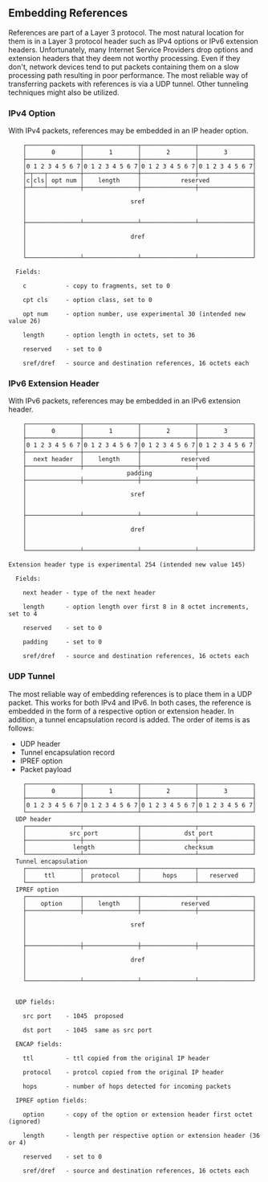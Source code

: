 ## Embedding References

References are part of a Layer 3 protocol. The most natural location for them is in a Layer 3 protocol header such as IPv4 options or IPv6 extension headers. Unfortunately, many Internet Service Providers drop options and extension headers that they deem not worthy processing. Even if they don't, network devices tend to put packets containing them on a slow processing path resulting in poor performance. The most reliable way of transferring packets with references is via a UDP tunnel. Other tunneling techniques might also be utilized.

### IPv4 Option

With IPv4 packets, references may be embedded in an IP header option.
```
    ┌───────────────┬───────────────┬───────────────┬───────────────┐
    │       0       │       1       │       2       │       3       │
    ├───────────────┼───────────────┼───────────────┼───────────────┤
    │0 1 2 3 4 5 6 7│0 1 2 3 4 5 6 7│0 1 2 3 4 5 6 7│0 1 2 3 4 5 6 7│
    ├─┬───┬─────────┼───────────────┼───────────────┼───────────────┤
    │c│cls│ opt num │    length     │           reserved            │
    ├─┴───┴─────────┼───────────────┼───────────────┼───────────────┤
    │                                                               │
    │                             sref                              │
    │                                                               │
    │                                                               │
    ├───────────────┴───────────────┴───────────────┴───────────────┤
    │                                                               │
    │                             dref                              │
    │                                                               │
    │                                                               │
    └───────────────┴───────────────┴───────────────┴───────────────┘

  Fields:

    c           - copy to fragments, set to 0

    cpt cls     - option class, set to 0

    opt num     - option number, use experimental 30 (intended new value 26)

    length      - option length in octets, set to 36

    reserved    - set to 0

    sref/dref   - source and destination references, 16 octets each
```

### IPv6 Extension Header

With IPv6 packets, references may be embedded in an IPv6 extension header.
```
    ┌───────────────┬───────────────┬───────────────┬───────────────┐
    │       0       │       1       │       2       │       3       │
    ├───────────────┼───────────────┼───────────────┼───────────────┤
    │0 1 2 3 4 5 6 7│0 1 2 3 4 5 6 7│0 1 2 3 4 5 6 7│0 1 2 3 4 5 6 7│
    ├───────────────┼───────────────┼───────────────┼───────────────┤
    │  next header  │    length     │           reserved            │
    ├───────────────┼───────────────┼───────────────┼───────────────┤
    │                            padding                            │
    ├───────────────┼───────────────┼───────────────┼───────────────┤
    │                                                               │
    │                             sref                              │
    │                                                               │
    │                                                               │
    ├───────────────┴───────────────┴───────────────┴───────────────┤
    │                                                               │
    │                             dref                              │
    │                                                               │
    │                                                               │
    └───────────────┴───────────────┴───────────────┴───────────────┘

Extension header type is experimental 254 (intended new value 145)

  Fields:

    next header - type of the next header

    length      - option length over first 8 in 8 octet increments, set to 4

    reserved    - set to 0

    padding     - set to 0

    sref/dref   - source and destination references, 16 octets each
```

### UDP Tunnel

The most reliable way of embedding references is to place them in a UDP packet. This works for both IPv4 and IPv6. In both cases, the reference is embedded in the form of a respective option or extension header. In addition, a tunnel encapsulation record is added. The order of items is as follows:

- UDP header
- Tunnel encapsulation record
- IPREF option
- Packet payload

```
    ┌───────────────┬───────────────┬───────────────┬───────────────┐
    │       0       │       1       │       2       │       3       │
    ├───────────────┼───────────────┼───────────────┼───────────────┤
    │0 1 2 3 4 5 6 7│0 1 2 3 4 5 6 7│0 1 2 3 4 5 6 7│0 1 2 3 4 5 6 7│
    └───────────────┴───────────────┴───────────────┴───────────────┘
  UDP header
    ┌───────────────┬───────────────┬───────────────┬───────────────┐
    │            src port           │            dst port           │
    ├───────────────┼───────────────┼───────────────┼───────────────┤
    │             length            │            checksum           │
    └───────────────┴───────────────┴───────────────┴───────────────┘
  Tunnel encapsulation
    ┌───────────────┬───────────────┬───────────────┬───────────────┐
    │     ttl       │  protocol     │      hops     │   reserved    │
    └───────────────┴───────────────┴───────────────┴───────────────┘
  IPREF option
    ┌───────────────┬───────────────┬───────────────┬───────────────┐
    │    option     │    length     │           reserved            │
    ├───────────────┼───────────────┼───────────────┼───────────────┤
    │                                                               │
    │                             sref                              │
    │                                                               │
    │                                                               │
    ├───────────────┼───────────────┼───────────────┼───────────────┤
    │                                                               │
    │                             dref                              │
    │                                                               │
    │                                                               │
    └───────────────┴───────────────┴───────────────┴───────────────┘


  UDP fields:

    src port    - 1045  proposed

    dst port    - 1045  same as src port

  ENCAP fields:

    ttl         - ttl copied from the original IP header

    protocol    - protcol copied from the original IP header

    hops        - number of hops detected for incoming packets

  IPREF option fields:

    option      - copy of the option or extension header first octet (ignored)

    length      - length per respective option or extension header (36 or 4)

    reserved    - set to 0

    sref/dref   - source and destination references, 16 octets each
```
